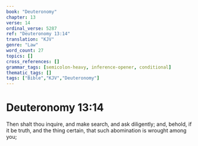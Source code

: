 ```yaml
---
book: "Deuteronomy"
chapter: 13
verse: 14
ordinal_verse: 5287
ref: "Deuteronomy 13:14"
translation: "KJV"
genre: "Law"
word_count: 27
topics: []
cross_references: []
grammar_tags: [semicolon-heavy, inference-opener, conditional]
thematic_tags: []
tags: ["Bible","KJV","Deuteronomy"]
---
```


# Deuteronomy 13:14

Then shalt thou inquire, and make search, and ask diligently; and, behold, if it be truth, and the thing certain, that such abomination is wrought among you;
